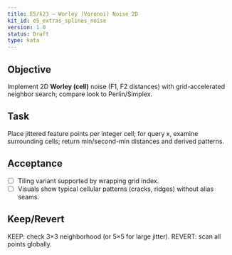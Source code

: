 ```yaml
---
title: E5/k23 — Worley (Voronoi) Noise 2D
kit_id: e5_extras_splines_noise
version: 1.0
status: Draft
type: kata
---
```

## Objective
Implement 2D **Worley (cell)** noise (F1, F2 distances) with grid-accelerated neighbor search; compare look to Perlin/Simplex.
## Task
Place jittered feature points per integer cell; for query x, examine surrounding cells; return min/second-min distances and derived patterns.
## Acceptance
- [ ] Tiling variant supported by wrapping grid index.
- [ ] Visuals show typical cellular patterns (cracks, ridges) without alias seams.
## Keep/Revert
KEEP: check 3×3 neighborhood (or 5×5 for large jitter). REVERT: scan all points globally.